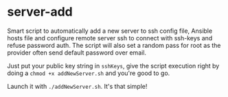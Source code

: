 # server-add
Smart script to automatically add a new server to ssh config file, Ansible hosts file and configure remote server ssh to connect with ssh-keys and refuse password auth. The script will also set a random pass for root as the provider often send default password over email. 

Just put your public key string in `sshKeys`, give the script execution right by doing a `chmod +x addNewServer.sh` and you're good to go.

Launch it with `./addNewServer.sh`. It's that simple!
